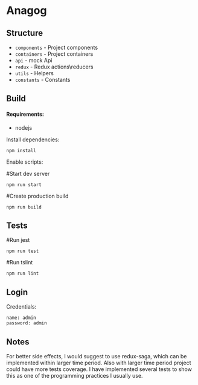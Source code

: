 # Anagog
## Structure
- `components` - Project components
- `containers` - Project containers
- `api`        - mock Api
- `redux`      - Redux actions\reducers
- `utils`      - Helpers
- `constants`  - Constants

## Build
#### Requirements:
- nodejs

Install dependencies:

```
npm install
```

Enable scripts:

#Start dev server
```
npm run start
```
#Create production build
```
npm run build
```

## Tests

#Run jest
```
npm run test
```

#Run tslint
```
npm run lint
```

## Login
Credentials:
```
name: admin
password: admin
```

## Notes
For better side effects, I would suggest to use redux-saga, which can be implemented within larger time period. Also with larger time period project could have more tests coverage. I have implemented several tests to show this as one of the programming practices I usually use.

